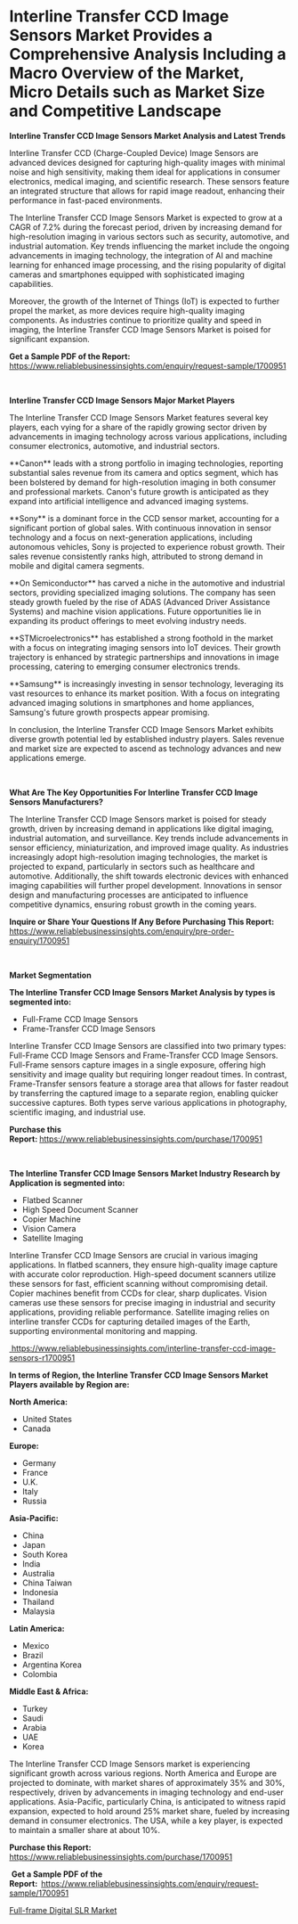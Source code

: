 <p><h1>Interline Transfer CCD Image Sensors Market Provides a Comprehensive Analysis Including a Macro Overview of the Market, Micro Details such as Market Size and Competitive Landscape</h1></p><p><strong>Interline Transfer CCD Image Sensors Market Analysis and Latest Trends</strong></p>
<p><p>Interline Transfer CCD (Charge-Coupled Device) Image Sensors are advanced devices designed for capturing high-quality images with minimal noise and high sensitivity, making them ideal for applications in consumer electronics, medical imaging, and scientific research. These sensors feature an integrated structure that allows for rapid image readout, enhancing their performance in fast-paced environments.</p><p>The Interline Transfer CCD Image Sensors Market is expected to grow at a CAGR of 7.2% during the forecast period, driven by increasing demand for high-resolution imaging in various sectors such as security, automotive, and industrial automation. Key trends influencing the market include the ongoing advancements in imaging technology, the integration of AI and machine learning for enhanced image processing, and the rising popularity of digital cameras and smartphones equipped with sophisticated imaging capabilities.</p><p>Moreover, the growth of the Internet of Things (IoT) is expected to further propel the market, as more devices require high-quality imaging components. As industries continue to prioritize quality and speed in imaging, the Interline Transfer CCD Image Sensors Market is poised for significant expansion.</p></p>
<p><strong>Get a Sample PDF of the Report:&nbsp;</strong> <a href="https://www.reliablebusinessinsights.com/enquiry/request-sample/1700951?utm_campaign=1117&utm_medium=2&utm_source=Github&utm_content=ia&utm_term=09012025&utm_id=interline-transfer-ccd-image-sensors">https://www.reliablebusinessinsights.com/enquiry/request-sample/1700951</a></p>
<p>&nbsp;</p>
<p><strong>Interline Transfer CCD Image Sensors Major Market Players</strong></p>
<p><p>The Interline Transfer CCD Image Sensors Market features several key players, each vying for a share of the rapidly growing sector driven by advancements in imaging technology across various applications, including consumer electronics, automotive, and industrial sectors.</p><p>**Canon** leads with a strong portfolio in imaging technologies, reporting substantial sales revenue from its camera and optics segment, which has been bolstered by demand for high-resolution imaging in both consumer and professional markets. Canon's future growth is anticipated as they expand into artificial intelligence and advanced imaging systems.</p><p>**Sony** is a dominant force in the CCD sensor market, accounting for a significant portion of global sales. With continuous innovation in sensor technology and a focus on next-generation applications, including autonomous vehicles, Sony is projected to experience robust growth. Their sales revenue consistently ranks high, attributed to strong demand in mobile and digital camera segments.</p><p>**On Semiconductor** has carved a niche in the automotive and industrial sectors, providing specialized imaging solutions. The company has seen steady growth fueled by the rise of ADAS (Advanced Driver Assistance Systems) and machine vision applications. Future opportunities lie in expanding its product offerings to meet evolving industry needs.</p><p>**STMicroelectronics** has established a strong foothold in the market with a focus on integrating imaging sensors into IoT devices. Their growth trajectory is enhanced by strategic partnerships and innovations in image processing, catering to emerging consumer electronics trends.</p><p>**Samsung** is increasingly investing in sensor technology, leveraging its vast resources to enhance its market position. With a focus on integrating advanced imaging solutions in smartphones and home appliances, Samsung's future growth prospects appear promising.</p><p>In conclusion, the Interline Transfer CCD Image Sensors Market exhibits diverse growth potential led by established industry players. Sales revenue and market size are expected to ascend as technology advances and new applications emerge.</p></p>
<p>&nbsp;</p>
<p><strong>What Are The Key Opportunities For Interline Transfer CCD Image Sensors Manufacturers?</strong></p>
<p><p>The Interline Transfer CCD Image Sensors market is poised for steady growth, driven by increasing demand in applications like digital imaging, industrial automation, and surveillance. Key trends include advancements in sensor efficiency, miniaturization, and improved image quality. As industries increasingly adopt high-resolution imaging technologies, the market is projected to expand, particularly in sectors such as healthcare and automotive. Additionally, the shift towards electronic devices with enhanced imaging capabilities will further propel development. Innovations in sensor design and manufacturing processes are anticipated to influence competitive dynamics, ensuring robust growth in the coming years.</p></p>
<p><strong>Inquire or Share Your Questions If Any Before Purchasing This Report:</strong> <a href="https://www.reliablebusinessinsights.com/enquiry/pre-order-enquiry/1700951?utm_campaign=1117&utm_medium=2&utm_source=Github&utm_content=ia&utm_term=09012025&utm_id=interline-transfer-ccd-image-sensors">https://www.reliablebusinessinsights.com/enquiry/pre-order-enquiry/1700951</a></p>
<p>&nbsp;</p>
<p><strong>Market Segmentation</strong></p>
<p><strong>The Interline Transfer CCD Image Sensors Market Analysis by types is segmented into:</strong></p>
<p><ul><li>Full-Frame CCD Image Sensors</li><li>Frame-Transfer CCD Image Sensors</li></ul></p>
<p><p>Interline Transfer CCD Image Sensors are classified into two primary types: Full-Frame CCD Image Sensors and Frame-Transfer CCD Image Sensors. Full-Frame sensors capture images in a single exposure, offering high sensitivity and image quality but requiring longer readout times. In contrast, Frame-Transfer sensors feature a storage area that allows for faster readout by transferring the captured image to a separate region, enabling quicker successive captures. Both types serve various applications in photography, scientific imaging, and industrial use.</p></p>
<p><strong>Purchase this Report:&nbsp;</strong><a href="https://www.reliablebusinessinsights.com/purchase/1700951?utm_campaign=1117&utm_medium=2&utm_source=Github&utm_content=ia&utm_term=09012025&utm_id=interline-transfer-ccd-image-sensors">https://www.reliablebusinessinsights.com/purchase/1700951</a></p>
<p>&nbsp;</p>
<p><strong>The Interline Transfer CCD Image Sensors Market Industry Research by Application is segmented into:</strong></p>
<p><ul><li>Flatbed Scanner</li><li>High Speed Document Scanner</li><li>Copier Machine</li><li>Vision Camera</li><li>Satellite Imaging</li></ul></p>
<p><p>Interline Transfer CCD Image Sensors are crucial in various imaging applications. In flatbed scanners, they ensure high-quality image capture with accurate color reproduction. High-speed document scanners utilize these sensors for fast, efficient scanning without compromising detail. Copier machines benefit from CCDs for clear, sharp duplicates. Vision cameras use these sensors for precise imaging in industrial and security applications, providing reliable performance. Satellite imaging relies on interline transfer CCDs for capturing detailed images of the Earth, supporting environmental monitoring and mapping.</p></p>
<p><a href="https://www.reliablebusinessinsights.com/interline-transfer-ccd-image-sensors-r1700951?utm_campaign=1117&utm_medium=2&utm_source=Github&utm_content=ia&utm_term=09012025&utm_id=interline-transfer-ccd-image-sensors">&nbsp;https://www.reliablebusinessinsights.com/interline-transfer-ccd-image-sensors-r1700951</a></p>
<p><strong>In terms of Region, the Interline Transfer CCD Image Sensors Market Players available by Region are:</strong></p>
<p>
    <p> <strong> North America: </strong>
        <ul>
            <li>United States</li>
            <li>Canada</li>
        </ul>
        </p> 
    <p> <strong> Europe: </strong>
        <ul>
            <li>Germany</li>
            <li>France</li>
            <li>U.K.</li>
            <li>Italy</li>
            <li>Russia</li>
        </ul>
        </p> 
    <p> <strong> Asia-Pacific: </strong>
        <ul>
            <li>China</li>
            <li>Japan</li>
            <li>South Korea</li>
            <li>India</li>
            <li>Australia</li>
            <li>China Taiwan</li>
            <li>Indonesia</li>
            <li>Thailand</li>
            <li>Malaysia</li>
        </ul>
        </p> 
    <p> <strong> Latin America: </strong>
        <ul>
            <li>Mexico</li>
            <li>Brazil</li>
            <li>Argentina Korea</li>
            <li>Colombia</li>
        </ul>
        </p> 
    <p> <strong> Middle East & Africa: </strong>
        <ul>
            <li>Turkey</li>
            <li>Saudi</li>
            <li>Arabia</li>
            <li>UAE</li>
            <li>Korea</li>
        </ul>
    </p>
    </p>
<p><p>The Interline Transfer CCD Image Sensors market is experiencing significant growth across various regions. North America and Europe are projected to dominate, with market shares of approximately 35% and 30%, respectively, driven by advancements in imaging technology and end-user applications. Asia-Pacific, particularly China, is anticipated to witness rapid expansion, expected to hold around 25% market share, fueled by increasing demand in consumer electronics. The USA, while a key player, is expected to maintain a smaller share at about 10%.</p></p>
<p><strong>Purchase this Report: </strong><a href="https://www.reliablebusinessinsights.com/purchase/1700951?utm_campaign=1117&utm_medium=2&utm_source=Github&utm_content=ia&utm_term=09012025&utm_id=interline-transfer-ccd-image-sensors">https://www.reliablebusinessinsights.com/purchase/1700951</a></p>
<p>&nbsp;<strong>Get a Sample PDF of the Report:&nbsp;&nbsp;</strong><a href="https://www.reliablebusinessinsights.com/enquiry/request-sample/1700951?utm_campaign=1117&utm_medium=2&utm_source=Github&utm_content=ia&utm_term=09012025&utm_id=interline-transfer-ccd-image-sensors">https://www.reliablebusinessinsights.com/enquiry/request-sample/1700951</a></p>
<p><strong></strong></p>
<p><p><a href="https://github.com/locarol73/Market-Research-Report-List-1/blob/main/full-frame-digital-slr-market.md?utm_campaign=1117&utm_medium=2&utm_source=Github&utm_content=ia&utm_term=09012025&utm_id=interline-transfer-ccd-image-sensors">Full-frame Digital SLR Market</a></p></p>